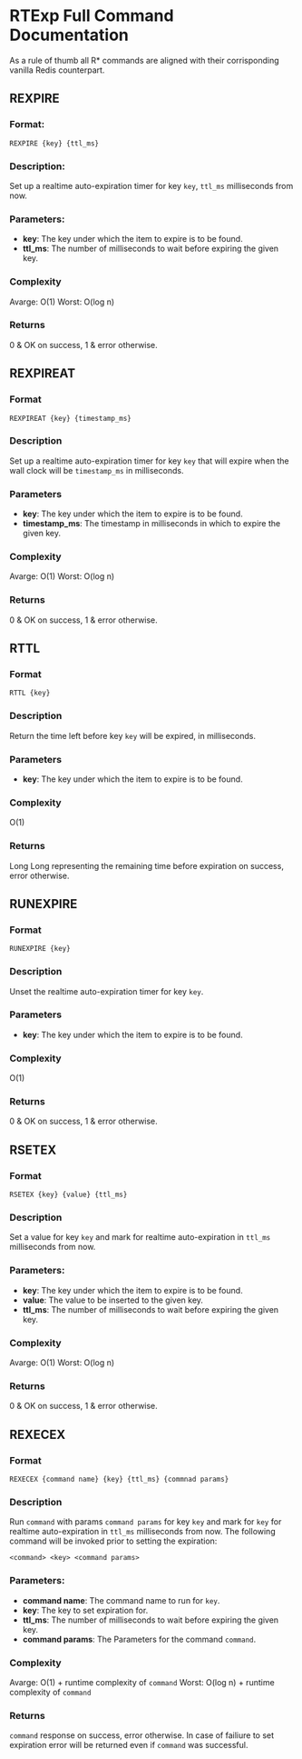 # RTExp Full Command Documentation

As a rule of thumb all R* commands are aligned with their corrisponding vanilla Redis counterpart. 


## REXPIRE

### Format:

```
REXPIRE {key} {ttl_ms}
```

### Description:

Set up a realtime auto-expiration timer for key `key`, `ttl_ms` milliseconds from now. 

### Parameters:

* **key**: The key under which the item to expire is to be found.
* **ttl_ms**: The number of milliseconds to wait before expiring the given key.

### Complexity

Avarge: O(1)
Worst: O(log n)

### Returns

0 & OK on success, 1 & error otherwise.


## REXPIREAT

### Format

```
REXPIREAT {key} {timestamp_ms}
```

### Description

Set up a realtime auto-expiration timer for key `key` that will expire when the wall clock will be `timestamp_ms` in milliseconds.

### Parameters

* **key**: The key under which the item to expire is to be found.
* **timestamp_ms**: The timestamp in milliseconds in which to expire the given key.

### Complexity

Avarge: O(1)
Worst: O(log n)

### Returns

0 & OK on success, 1 & error otherwise.


## RTTL

### Format

```
RTTL {key}
```

### Description

Return the time left before key `key` will be expired, in milliseconds.

### Parameters

* **key**: The key under which the item to expire is to be found.

### Complexity

O(1)

### Returns

Long Long representing the remaining time before expiration on success, error otherwise.


## RUNEXPIRE

### Format

```
RUNEXPIRE {key}
```

### Description

Unset the realtime auto-expiration timer for key `key`.

### Parameters

* **key**: The key under which the item to expire is to be found.

### Complexity

O(1) 

### Returns

0 & OK on success, 1 & error otherwise.




## RSETEX

### Format

```
RSETEX {key} {value} {ttl_ms}
```

### Description

Set a value for key `key` and mark for realtime auto-expiration in `ttl_ms` milliseconds from now. 

### Parameters:

* **key**: The key under which the item to expire is to be found.
* **value**: The value to be inserted to the given key.
* **ttl_ms**: The number of milliseconds to wait before expiring the given key.

### Complexity

Avarge: O(1)
Worst: O(log n)

### Returns

0 & OK on success, 1 & error otherwise.


## REXECEX 


### Format

```
REXECEX {command name} {key} {ttl_ms} {commnad params} 
```

### Description

Run `command` with params `command params` for key `key` and mark for `key` for realtime auto-expiration in `ttl_ms` milliseconds from now. 
The following command will be invoked prior to setting the expiration:
```
<command> <key> <command params>
```

### Parameters:

* **command name**: The command name to run for `key`. 
* **key**: The key to set expiration for.
* **ttl_ms**: The number of milliseconds to wait before expiring the given key.
* **command params**: The Parameters for the command `command`. 

### Complexity

Avarge: O(1) + runtime complexity of `command`
Worst: O(log n) + runtime complexity of `command`

### Returns

`command` response on success, error otherwise.
In case of failiure to set expiration error will be returned even if `command` was successful.
